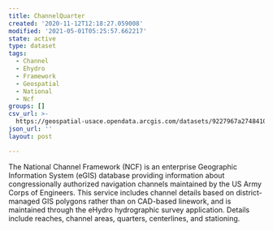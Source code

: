 ```yaml
---
title: ChannelQuarter
created: '2020-11-12T12:18:27.059008'
modified: '2021-05-01T05:25:57.662217'
state: active
type: dataset
tags:
  - Channel
  - Ehydro
  - Framework
  - Geospatial
  - National
  - Ncf
groups: []
csv_url: >-
  https://geospatial-usace.opendata.arcgis.com/datasets/9227967a2748410983352b501c0c7b39_3.csv?outSR=%7B%22latestWkid%22%3A4326%2C%22wkid%22%3A4326%7D
json_url: ''
layout: post

---
```

The National Channel Framework (NCF) is an enterprise Geographic Information System (eGIS) database providing information about congressionally authorized navigation channels maintained by the US Army Corps of Engineers. This service includes channel details based on district-managed GIS polygons rather than on CAD-based linework, and is maintained through the eHydro hydrographic survey application. Details include reaches, channel areas, quarters, centerlines, and stationing.
